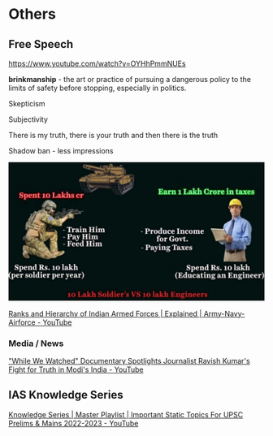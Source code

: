 # Others

## Free Speech

https://www.youtube.com/watch?v=OYHhPmmNUEs

**brinkmanship** - the art or practice of pursuing a dangerous policy to the limits of safety before stopping, especially in politics.

Skepticism

Subjectivity

There is my truth, there is your truth and then there is the truth

Shadow ban - less impressions

![image](../../../media/Politics_Others-image1.jpg)

[Ranks and Hierarchy of Indian Armed Forces | Explained | Army-Navy-Airforce - YouTube](https://www.youtube.com/watch?v=IOwOH69KDd8)

### Media / News

["While We Watched" Documentary Spotlights Journalist Ravish Kumar's Fight for Truth in Modi's India - YouTube](https://www.youtube.com/watch?v=TZRuxFnkVm8)

## IAS Knowledge Series

[Knowledge Series | Master Playlist | Important Static Topics For UPSC Prelims & Mains 2022-2023 - YouTube](https://www.youtube.com/playlist?list=PLkJ-kjtioPGrQ_jYd2rnFyvc4BUSEA8vL)
